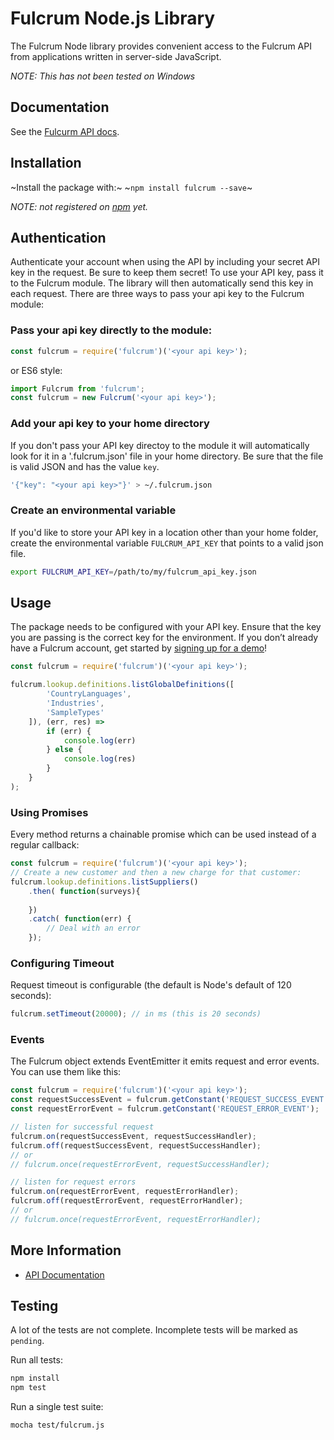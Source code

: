 # Fulcrum Node.js Library

The Fulcrum Node library provides convenient access to the Fulcrum API from applications written in server-side JavaScript.

*NOTE: This has not been tested on Windows*

## Documentation

See the [Fulcurm API docs](http://developer.lucidhq.com).

## Installation

~Install the package with:~
~`npm install fulcrum --save`~

*NOTE: not registered on [npm](https://www.npmjs.com/) yet.*

## Authentication

Authenticate your account when using the API by including your secret API key in the request. Be sure to keep them secret! To use your API key, pass it to the Fulcrum module. The library will then automatically send this key in each request. There are three ways to pass your api key to the Fulcrum module:

### Pass your api key directly to the module:

```js	
const fulcrum = require('fulcrum')('<your api key>');
```
	
or ES6 style:

```js	
import Fulcrum from 'fulcrum';
const fulcrum = new Fulcrum('<your api key>');
```

### Add your api key to your home directory

If you don't pass your API key directoy to the module it will automatically look for it in a '.fulcrum.json' file in your home directory. Be sure that the file is valid JSON and has the value `key`.

```bash
'{"key": "<your api key>"}' > ~/.fulcrum.json
```

### Create an environmental variable

If you'd like to store your API key in a location other than your home folder, create the environmental variable `FULCRUM_API_KEY` that points to a valid json file.

```bash
export FULCRUM_API_KEY=/path/to/my/fulcrum_api_key.json
```

## Usage

The package needs to be configured with your API key. Ensure that the key you are passing is the correct key for the environment. If you don’t already have a Fulcrum account, get started by [signing up for a demo](https://luc.id/fulcrum/)!

``` js
const fulcrum = require('fulcrum')('<your api key>');

fulcrum.lookup.definitions.listGlobalDefinitions([
		'CountryLanguages',
		'Industries',
		'SampleTypes'
	]), (err, res) =>
		if (err) {
			console.log(err)
		} else {
			console.log(res)
		}
	}
);
```

### Using Promises

Every method returns a chainable promise which can be used instead of a regular
callback:

``` js
const fulcrum = require('fulcrum')('<your api key>');
// Create a new customer and then a new charge for that customer:
fulcrum.lookup.definitions.listSuppliers()
	.then( function(surveys){
		
	})
	.catch( function(err) {
		// Deal with an error
	});

```

### Configuring Timeout

Request timeout is configurable (the default is Node's default of 120 seconds):

``` js
fulcrum.setTimeout(20000); // in ms (this is 20 seconds)
```

### Events

The Fulcrum object extends EventEmitter it emits request and error events. You can use them like this:

```js
const fulcrum = require('fulcrum')('<your api key>');
const requestSuccessEvent = fulcrum.getConstant('REQUEST_SUCCESS_EVENT');
const requestErrorEvent = fulcrum.getConstant('REQUEST_ERROR_EVENT');

// listen for successful request
fulcrum.on(requestSuccessEvent, requestSuccessHandler);
fulcrum.off(requestSuccessEvent, requestSuccessHandler);
// or
// fulcrum.once(requestErrorEvent, requestSuccessHandler);

// listen for request errors
fulcrum.on(requestErrorEvent, requestErrorHandler);
fulcrum.off(requestErrorEvent, requestErrorHandler);
// or
// fulcrum.once(requestErrorEvent, requestErrorHandler);

```


## More Information

* [API Documentation](http://developer.lucidhq.com)

## Testing

A lot of the tests are not complete. Incomplete tests will be marked as `pending`.

Run all tests:

```bash
npm install
npm test
```

Run a single test suite:

```bash
mocha test/fulcrum.js
```
